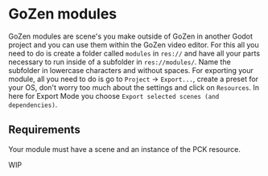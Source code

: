 # GoZen modules
GoZen modules are scene's you make outside of GoZen in another Godot project and you can use them within the GoZen video editor. For this all you need to do is create a folder called `modules` in `res://` and have all your parts necessary to run inside of a subfolder in `res://modules/`. Name the subfolder in lowercase characters and without spaces.
For exporting your module, all you need to do is go to `Project` -> `Export...`, create a preset for your OS, don't worry too much about the settings and click on `Resources`. In here for Export Mode you choose `Export selected scenes (and dependencies)`.
## Requirements
Your module must have a scene and an instance of the PCK resource.

WIP

